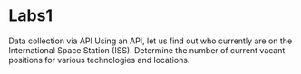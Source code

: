 # Labs1
Data collection via API
Using an API, let us find out who currently are on the International Space Station (ISS).
Determine the number of current vacant positions for various technologies and locations.
